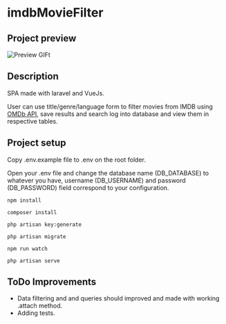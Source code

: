 

# imdbMovieFilter

## Project preview

![Preview GIFt](https://media.giphy.com/media/FqdnqUjBjpt9fuFMRR/giphy.gif)

## Description

SPA made with laravel and VueJs.

User can use title/genre/language form to filter movies from IMDB using [OMDb API](http://www.omdbapi.com/), save results and search log into database and view them in respective tables.

## Project setup

Copy .env.example file to .env on the root folder.

Open your .env file and change the database name (DB_DATABASE) to whatever you have, username (DB_USERNAME) and password (DB_PASSWORD) field correspond to your configuration.

```
npm install

composer install

php artisan key:generate

php artisan migrate

npm run watch

php artisan serve
```

## ToDo Improvements
- Data filtering and and queries should improved and made with working .attach method. 
- Adding tests.






